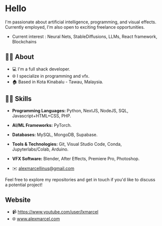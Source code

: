 # Hello 

I'm passionate about artificial intelligence, programming, and visual effects. 
Currently employed, I'm also open to exciting freelance opportunities. 
- Current interest : Neural Nets, StableDiffusions, LLMs, React framework, Blockchains

## 👨‍💻 About

- 💻 I'm a full shack developer.
- 🌐 I specialize in programming and vfx.
- 🏠 Based in Kota Kinabalu - Tawau, Malaysia.

## 🤷‍♂️ Skills

- **Programming Languages:** Python, NextJS, NodeJS, SQL, Javascript+HTML+CSS, PHP.
- **AI/ML Frameworks:** PyTorch.
- **Databases:** MySQL, MongoDB, Supabase.
- **Tools & Technologies:** Git, Visual Studio Code, Conda, Jupyterlabs/Colab, Arduino.
- **VFX Software:** Blender, After Effects, Premiere Pro, Photoshop.

- ✉️ alexmarcellinus@gmail.com

Feel free to explore my repositories and get in touch if you'd like to discuss a potential project!

## Website

- 📹 https://www.youtube.com/user/lxmarcel
- 🌐 www.alexmarcel.com


